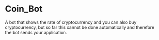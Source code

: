 # Coin_Bot

A bot that shows the rate of cryptocurrency and you can also buy cryptocurrency, but so far this cannot be done automatically and therefore the bot sends your application.
